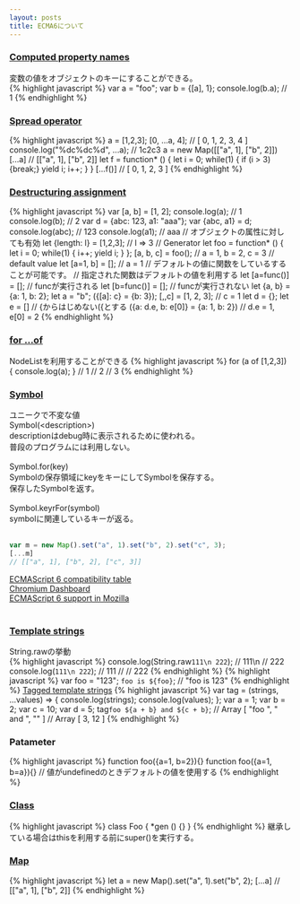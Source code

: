 ```yaml
---
layout: posts
title: ECMA6について 
---
```

### [Computed property names](https://developer.mozilla.org/en-US/docs/Web/JavaScript/Reference/Operators/Object_initializer#Computed_property_names)
変数の値をオブジェクトのキーにすることができる。   
{% highlight javascript %}
var a = "foo";
var b = {[a], 1};
console.log(b.a); // 1
{% endhighlight %}
<br/>

### [Spread operator](https://developer.mozilla.org/en-US/docs/Web/JavaScript/Reference/Operators/Spread_operator)
{% highlight javascript %}
a = [1,2,3];
[0, ...a, 4];
// [ 0, 1, 2, 3, 4 ]
console.log("%dc%dc%d", ...a);
// 1c2c3
a = new Map([["a", 1], ["b", 2]])
[...a]
// [["a", 1], ["b", 2]]
let f = function* () { 
    let i = 0;
    while(1) {
        if (i > 3) {break;}
        yield i;
        i++;
    }
} 
[...f()]
// [ 0, 1, 2, 3 ]
{% endhighlight %}
<br/>

### [Destructuring assignment](https://developer.mozilla.org/en-US/docs/Web/JavaScript/Reference/Operators/Destructuring_assignment)
{% highlight javascript %}
var [a, b] = [1, 2];
console.log(a); // 1
console.log(b); // 2
var d = {abc: 123, a1: "aaa"};
var {abc, a1} = d;
console.log(abc); // 123
console.log(a1); // aaa
// オブジェクトの属性に対しても有効
let {length: l} = [1,2,3];
// l => 3
// Generator 
let foo =  function* () {
    let i = 0;
    while(1) {
        i++;
        yield i;
    }
};
[a, b, c] = foo();
// a = 1, b = 2, c = 3
// default value
let [a=1, b] = []; 
// a = 1
// デフォルトの値に関数をしているすることが可能です。
// 指定された関数はデフォルトの値を利用する
let [a=func()] = []; // funcが実行される
let [b=func()] = []; // funcが実行されない
let {a, b} = {a: 1, b: 2};
let a = "b";
({[a]: c} = {b: 3});
[,,c] = [1, 2, 3]; // c = 1
let d = {};
let e = []
// {からはじめない({とする
({a: d.e, b: e[0]} = {a: 1, b: 2}) // d.e = 1, e[0] = 2
{% endhighlight %}
<br/>

### [for ...of](https://developer.mozilla.org/en/docs/Web/JavaScript/Reference/Statements/for...of)
NodeListを利用することができる
{% highlight javascript %}
for (a of [1,2,3]) {
    console.log(a);
}
// 1
// 2
// 3
{% endhighlight %}
<br/>
   
### [Symbol](https://developer.mozilla.org/en-US/docs/Web/JavaScript/Reference/Global_Objects/Symbol)     
ユニークで不変な値    
Symbol(&lt;description&gt;)     
descriptionはdebug時に表示されるために使われる。  
普段のプログラムには利用しない。  
<br/>
Symbol.for(key)    
Symbolの保存領域にkeyをキーにしてSymbolを保存する。    
保存したSymbolを返す。    
<br/>
Symbol.keyrFor(symbol)    
symbolに関連しているキーが返る。     
<br/>

```js
var m = new Map().set("a", 1).set("b", 2).set("c", 3);
[...m]
// [["a", 1], ["b", 2], ["c", 3]]
```

                
[ECMAScript 6 compatibility table](https://kangax.github.io/compat-table/es6/)    
[Chromium Dashboard](https://www.chromestatus.com/features)                  
[ECMAScript 6 support in Mozilla](https://developer.mozilla.org/en-US/docs/Web/JavaScript/New_in_JavaScript/ECMAScript_6_support_in_Mozilla)    
<br/>
   
### [Template strings](https://developer.mozilla.org/en/docs/Web/JavaScript/Reference/template_strings)
String.rawの挙動  
{% highlight javascript %}
console.log(String.raw`111\n
222`);
// 111\n
// 222
console.log(`111\n
222`);
// 111
// 
// 222
{% endhighlight %}
{% highlight javascript %}
var foo = "123";
`foo is ${foo}`;
// "foo is 123"
{% endhighlight %}
[Tagged template strings](https://developer.mozilla.org/en-US/docs/Web/JavaScript/Reference/template_strings#Tagged_template_strings)
{% highlight javascript %}
var tag = (strings, ...values) => {
    console.log(strings);
    console.log(values);
};
var a = 1;
var b = 2;
var c = 10;
var d = 5;
tag`foo ${a + b} and ${c + b}`;
// Array [ "foo ", " and ", "" ]
// Array [ 3, 12 ]
{% endhighlight %}

### Patameter
{% highlight javascript %}
function foo({a=1, b=2}){}
function foo({a=1, b=a}){}
// 値がundefinedのときデフォルトの値を使用する
{% endhighlight %}

### [Class](https://developer.mozilla.org/en-US/docs/Web/JavaScript/Reference/Classes)
{% highlight javascript %}
class Foo {
    *gen () {}
}
{% endhighlight %}
継承している場合はthisを利用する前にsuper()を実行する。

### [Map](https://developer.mozilla.org/en-US/docs/Web/JavaScript/Reference/Global_Objects/Map)
{% highlight javascript %}
let a = new Map().set("a", 1).set("b", 2);
[...a]
// [["a", 1], ["b", 2]]
{% endhighlight %}
